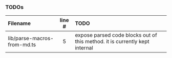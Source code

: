 ### TODOs
| Filename | line # | TODO
|:------|:------:|:------
| lib/parse-macros-from-md.ts | 5 | expose parsed code blocks out of this method. it is currently kept internal